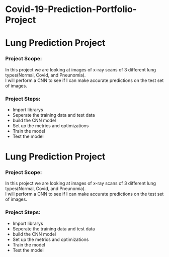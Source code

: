 # Covid-19-Prediction-Portfolio-Project


# Lung Prediction Project

### Project Scope:
In this project we are looking at images of x-ray scans of 3 different lung types(Normal, Covid, and Pneunomia).   
I will perform a CNN to see if I can make accurate predictions on the test set of images. 

### Project Steps:
- Import librarys 
- Seperate the training data and test data
- build the CNN model 
- Set up the metrics and optimizations 
- Train the model 
- Test the model

 
# Lung Prediction Project

### Project Scope:
In this project we are looking at images of x-ray scans of 3 different lung types(Normal, Covid, and Pneunomia).   
I will perform a CNN to see if I can make accurate predictions on the test set of images. 

### Project Steps:
- Import librarys 
- Seperate the training data and test data
- build the CNN model 
- Set up the metrics and optimizations 
- Train the model 
- Test the model
